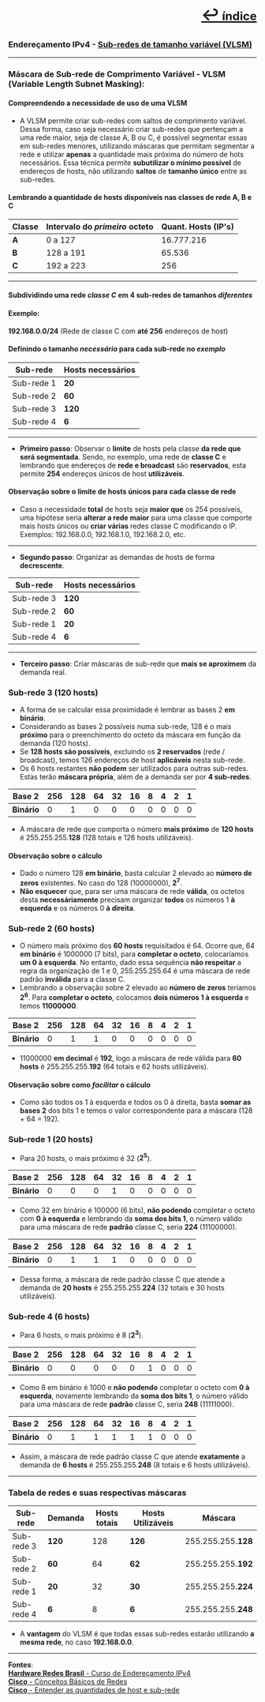 [<p style="text-align:right; font-weight: 710;font-size: 1.5em; margin-right:0;">↩︎<span style="font-size: .75em"> índice</span></p>](../enderecamento-ipv4/README.md)
---
### Endereçamento IPv4 - [Sub-redes de tamanho variável (VLSM)](https://www.youtube.com/watch?v=TJMDckXt3Mo&list=PLAp37wMSBouCU49LV0qFbItufigjYk-sp&index=14)
---

### Máscara de Sub-rede de Comprimento Variável - VLSM (Variable Length Subnet Masking):

#### Compreendendo a necessidade de uso de uma VLSM
* A VLSM permite criar sub-redes com saltos de comprimento variável. Dessa forma, caso seja necessário criar sub-redes que pertençam a uma rede maior, seja de classe A, B ou C, é possível segmentar essas em sub-redes menores, utilizando máscaras que permitam segmentar a rede e utilizar **apenas** a quantidade mais próxima do número de hots necessários. Essa técnica permite **subutilizar o mínimo possível** de endereços de hosts, não utilizando **saltos** de **tamanho único** entre as sub-redes.

#### Lembrando a quantidade de hosts disponíveis nas classes de rede A, B e C

| Classe | Intervalo do ***primeiro*** octeto | Quant. Hosts (IP's) |
| --- | --- | --- |
| **A** | 0 a 127 | 16.777.216 |
| **B** | 128 a 191 | 65.536 |
| **C** | 192 a 223 | 256 |

---
#### Subdividindo uma rede ***classe C*** em 4 sub-redes de tamanhos ***diferentes***

#### Exemplo:
**192.168.0.0/24** (Rede de classe C com **até 256** endereços de host)

#### Definindo o tamanho ***necessário*** para cada sub-rede no ***exemplo***

| Sub-rede | Hosts necessários
| --- | --- |
| Sub-rede 1 | **20** |
| Sub-rede 2 | **60** |
| Sub-rede 3 | **120** |
| Sub-rede 4 | **6** |

---
* **Primeiro passo**: Observar o **limite** de hosts pela classe **da rede que será segmentada**. Sendo, no exemplo, uma rede de **classe C** e lembrando que endereços de **rede e broadcast** são **reservados**, esta permite **254** endereços únicos de host **utilizáveis**.

#### Observação sobre o limite de hosts únicos para cada classe de rede

* Caso a necessidade **total** de hosts seja **maior que** os 254 possíveis, uma hipótese seria **alterar a rede maior** para uma classe que comporte mais hosts únicos ou **criar várias** redes classe C modificando o IP. Exemplos: 192.168.0.0, 192.168.1.0, 192.168.2.0, etc.

---
* **Segundo passo**: Organizar as demandas de hosts de forma **decrescente**.

| Sub-rede | Hosts necessários
| --- | --- |
| Sub-rede 3 | **120** |
| Sub-rede 2 | **60** |
| Sub-rede 1 | **20** |
| Sub-rede 4 | **6** |

---
* **Terceiro passo**: Criar máscaras de sub-rede que **mais se aproximem** da demanda real.

### Sub-rede 3 (120 hosts)

* A forma de se calcular essa proximidade é lembrar as bases 2 **em binário**.
* Considerando as bases 2 possíveis numa sub-rede, 128 é o mais **próximo** para o preenchimento do octeto da máscara em função da demanda (120 hosts).
* Se **128 hosts são possíveis**, excluindo os **2 reservados** (rede / broadcast), temos 126 endereços de host **aplicáveis** nesta sub-rede.
* Os 6 hosts restantes **não podem** ser utilizados para outras sub-redes. Estas terão **máscara própria**, além de a demanda ser por **4 sub-redes**.

| Base 2 | 256 | 128 | 64 | 32 | 16 | 8 | 4 | 2 | 1 |
| --- | --- | --- | --- | --- | --- | --- | --- | --- | --- |
| **Binário** | 0 | 1 | 0 | 0 | 0 | 0 | 0 | 0 | 0 |

* A máscara de rede que comporta o número **mais próximo** de **120 hosts** é 255.255.255.**128** (128 totais e 126 hosts utilizáveis).

#### Observação sobre o cálculo

* Dado o número 128 **em binário**, basta calcular 2 elevado ao **número de zeros** existentes. No caso do 128 (10000000), **2<sup>7</sup>**.
* **Não esquecer** que, para ser uma máscara de rede **válida**, os octetos desta **necessáriamente** precisam organizar **todos** os números 1 **à esquerda** e os números 0 **à direita**.

### Sub-rede 2 (60 hosts)

* O número mais próximo dos **60 hosts** requisitados é 64. Ocorre que, 64 **em binário** é 1000000 (7 bits), para **completar o octeto**, colocaríamos **um 0 à esquerda**. No entanto, dado essa sequência **não respeitar** a regra da organização de 1 e 0, 255.255.255.64 é uma máscara de rede padrão **inválida** para a classe C.
* Lembrando a observação sobre 2 elevado ao **número de zeros** teríamos **2<sup>6</sup>**. Para **completar o octeto**, colocamos **dois números 1 à esquerda** e temos **11000000**.

| Base 2 | 256 | 128 | 64 | 32 | 16 | 8 | 4 | 2 | 1 |
| --- | --- | --- | --- | --- | --- | --- | --- | --- | --- |
| **Binário** | 0 | 1 | 1 | 0 | 0 | 0 | 0 | 0 | 0 |

* 11000000 **em decimal** é **192**, logo a máscara de rede válida para **60 hosts** é 255.255.255.**192** (64 totais e 62 hosts utilizáveis).

#### Observação sobre como ***facilitar*** o cálculo

* Como são todos os 1 à esquerda e todos os 0 à direita, basta **somar as bases 2** dos bits 1 e temos o valor correspondente para a máscara (128 + 64 = 192).

### Sub-rede 1 (20 hosts)

* Para 20 hosts, o mais próximo é 32 (**2<sup>5</sup>**).

| Base 2 | 256 | 128 | 64 | 32 | 16 | 8 | 4 | 2 | 1 |
| --- | --- | --- | --- | --- | --- | --- | --- | --- | --- |
| **Binário** | 0 | 0| 0 | 1 | 0 | 0 | 0 | 0 | 0 |

* Como 32 em binário é 100000 (6 bits), **não podendo** completar o octeto com **0 à esquerda** e lembrando da **soma dos bits 1**, o número válido para uma máscara de rede **padrão** classe C, seria **224** (11100000).

| Base 2 | 256 | 128 | 64 | 32 | 16 | 8 | 4 | 2 | 1 |
| --- | --- | --- | --- | --- | --- | --- | --- | --- | --- |
| **Binário** | 0 | 1 | 1 | 1 | 0 | 0 | 0 | 0 | 0 |

* Dessa forma, a máscara de rede padrão classe C que atende a demanda de **20 hosts** é 255.255.255.**224** (32 totais e 30 hosts utilizáveis).

### Sub-rede 4 (6 hosts)

* Para 6 hosts, o mais próximo é 8 (**2<sup>3</sup>**).

| Base 2 | 256 | 128 | 64 | 32 | 16 | 8 | 4 | 2 | 1 |
| --- | --- | --- | --- | --- | --- | --- | --- | --- | --- |
| **Binário** | 0 | 0| 0 | 0 | 0 | 1 | 0 | 0 | 0 |

* Como 8 em binário é 1000 e **não podendo** completar o octeto com **0 à esquerda**, novamente lembrando da **soma dos bits 1**, o número válido para uma máscara de rede **padrão** classe C, seria **248** (11111000).

| Base 2 | 256 | 128 | 64 | 32 | 16 | 8 | 4 | 2 | 1 |
| --- | --- | --- | --- | --- | --- | --- | --- | --- | --- |
| **Binário** | 0 | 1 | 1 | 1 | 1 | 1 | 0 | 0 | 0 |

* Assim, a máscara de rede padrão classe C que atende **exatamente** a demanda de **6 hosts** é 255.255.255.**248** (8 totais e 6 hosts utilizáveis).

---

### Tabela de redes e suas respectivas máscaras

| Sub-rede | Demanda | Hosts totais | Hosts Utilizáveis | Máscara |
| --- | --- | --- | --- | --- |
| Sub-rede 3 | **120** | 128 | **126** | 255.255.255.**128** |
| Sub-rede 2 | **60** | 64 | **62** | 255.255.255.**192** |
| Sub-rede 1 | **20** | 32 | **30** | 255.255.255.**224** |
| Sub-rede 4 | **6** | 8 | **6** | 255.255.255.**248** |

* A **vantagem** do VLSM é que todas essas sub-redes estarão utilizando **a mesma rede**, no caso **192.168.0.0**.

---		
**Fontes**:  
[**Hardware Redes Brasil** - Curso de Endereçamento IPv4](https://www.youtube.com/playlist?list=PLAp37wMSBouCU49LV0qFbItufigjYk-sp)  
[**Cisco** - Conceitos Básicos de Redes](https://www.netacad.com/pt/courses/networking-basics?courseLang=pt-BR)  
[**Cisco** - Entender as quantidades de host e sub-rede](https://www.cisco.com/c/pt_br/support/docs/ip/routing-information-protocol-rip/13790-8.html)  
